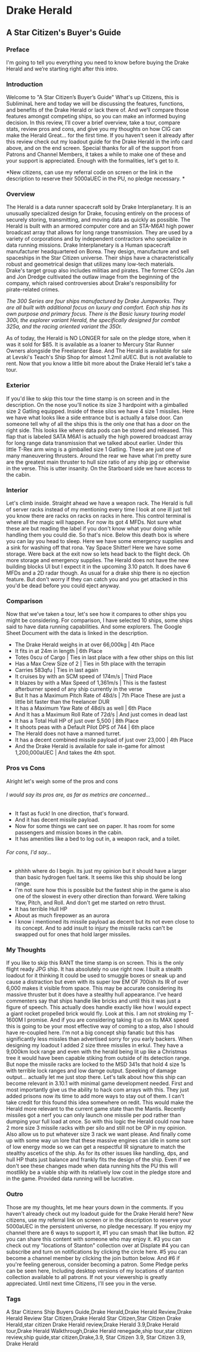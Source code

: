 # Drake Herald
## A Star Citizen's Buyer's Guide

### Preface
I'm going to tell you everything you need to know before buying the Drake Herald and we’re starting right after this intro.

### Introduction
Welcome to "A Star Citizen’s Buyer’s Guide" What's up Citizens, this is SubliminaL here and today we will be discussing the features, functions, and benefits of the Drake Herald or lack there of. And we’ll compare those features amongst competing ships, so you can make an informed buying decision. In this review, I’ll cover a brief overview, take a tour, compare stats, review pros and cons, and give you my thoughts on how CIG can make the Herald Great... for the first time. If you haven't seen it already after this review check out my loadout guide for the Drake Herald in the info card above, and on the end screen. Special thanks for all of the support from Patrons and Channel Members, it takes a while to make one of these and your support is appreciated. Enough with the formalities, let's get to it.

*New citizens, can use my referral code on screen or the link in the description to reserve their 5000aUEC in the PU, no pledge necessary. *


### Overview
The Herald is a data runner spacecraft sold by Drake Interplanetary. It is an unusually specialized design for Drake, focusing entirely on the process of securely storing, transmitting, and moving data as quickly as possible. The Herald is built with an armored computer core and an STA-M6A1 high power broadcast array that allows for long range transmission. They are used by a variety of corporations and by independent contractors who specialize in data running missions.
Drake Interplanetary is a Human spacecraft manufacturer headquartered on Borea. They design, manufacture and sell spaceships in the Star Citizen universe. Their ships have a characteristically robust and geometrical design that utilizes many low-tech materials. Drake's target group also includes militias and pirates. The former CEOs Jan and Jon Dredge cultivated the outlaw image from the beginning of the company, which raised controversies about Drake's responsibility for pirate-related crimes.

*The 300 Series are four ships manufactured by Drake Jumpworks. They are all built with additional focus on luxury and comfort. Each ship has its own purpose and primary focus. There is the Basic luxury touring model 300i, the explorer variant Herald, the specifically designed for combat 325a, and the racing oriented variant the 350r.*

As of today, the Herald is NO LONGER for sale on the pledge store, when it was it sold for $85.
It is available as a loaner to Mercury Star Runner Owners alongside the Freelancer Base.
And The Herald is available for sale at Levski's Teach's Ship Shop for almost 1.2mil aUEC. But is not available to rent. Now that you know a little bit more about the Drake Herald let's take a tour.

### Exterior
If you'd like to skip this tour the time stamp is on screen and in the description. On the nose you’ll notice its size 3 hardpoint with a gimballed size 2 Gatling equipped. Inside of these silos we have 4 size 1 missiles. Here we have what looks like a side entrance but is actually a false door. Can someone tell why of all the ships this is the only one that has a door on the right side. This looks like where data pods can be stored and released. This flap that is labeled SATA M6A1 is actually the high powered broadcast array for long range data transmission that we talked about earlier. Under this little T-Rex arm wing is a gimballed size 1 Gatling. These are just one of many maneuvering thrusters. Around the rear we have what I'm pretty sure are the greatest main thruster to hull size ratio of any ship jpg or otherwise in the verse. This is utter insanity. On the Starboard side we have access to the cabin.

### Interior
Let's climb inside. Straight ahead we have a weapon rack. The Herald is full of server racks instead of my mentioning every time I look at one ill just tell you know there are racks on racks on racks in here. This control terminal is where all the magic will happen. For now its got 4 MFDs. Not sure what these are but reading the label if you don't know what your doing while handling them you could die. So that's nice. Below this death box is where you can lay you head to sleep. Here we have some emergency supplies and a sink for washing off that rona. Yay Space Shitter! Here we have some storage. Were back at the exit now so lets head back to the flight deck. Oh more storage and emergency supplies. The Herald does not have the new building blocks UI but I expect it in the upcoming 3.10 patch. It does have 6 MFDs and a 2D radar though. As usual for a drake ship there is no ejection feature. But don't worry if they can catch you and you get attacked in this you'd be dead before you could eject anyway.

### Comparison
Now that we’ve taken a tour, let's see how it compares to other ships you might be considering. For comparison, I have selected 10 ships, some ships said to have data running capabilities. And some explorers. The Google Sheet Document with the data is linked in the description.

* The Drake Herald weighs in at over 66,000kg | 4th Place
* It fits in at 24m in length | 6th Place
* Totes 0scu of Cargo | Ties in last place with a few other ships on this list
* Has a Max Crew Size of 2 | Ties in 5th place with the terrapin
* Carries 583qfu | Ties in last again
* It cruises by with an SCM speed of 174m/s | Third Place
* It blazes by with a Max Speed of 1,361m/s | This is the fastest afterburner speed of any ship currently in the verse
* But It has a Maximum Pitch Rate of 48d/s | 7th Place These are just a little bit faster than the freelancer DUR
* It has a Maximum Yaw Rate of 48d/s as well | 6th Place
* And It has a Maximum Roll Rate of 72d/s | And just comes in dead last
* It has a Total Hull HP of just over 5,500 | 8th Place
* It shoots peas with a Default Pilot DPS of 744 | 6th place
* The Herald does not have a manned turret.
* It has a decent combined missile payload of just over 23,000 | 4th Place
* And the Drake Herald is available for sale in-game for almost 1,200,000aUEC | And takes the 4th spot.

### Pros vs Cons
Alright let's weigh some of the pros and cons
###### I would say its pros are, as far as metrics are concerned...
* It fast as fuck! In one direction, that's forward.
* And it has decent missile payload.
* Now for some things we cant see on paper. It has room for some passengers and mission boxes in the cabin.
* It has amenities like a bed to log out in, a weapon rack, and a toilet.

###### For cons, I'd say...
* phhhh where do I begin. Its just my opinion but it should have a larger than basic hydrogen fuel tank. It seems like this ship should be long range.
* I'm not sure how this is possible but the fastest ship in the game is also one of the slowest in every other direction than forward. Were talking Yaw, Pitch, and Roll. And don't get me started on retro thrust.
* It has terrible Hull HP
* About as much firepower as an aurora
* I know i mentioned its missile payload as decent but its not even close to its concept. And to add insult to injury the missile racks can't be swapped out for ones that hold larger missiles.

### My Thoughts
If you like to skip this RANT the time stamp is on screen. This is the only flight ready JPG ship. It has absolutely no use right now. I built a stealth loadout for it thinking It could be used to smuggle boxes or sneak up and cause a distraction but even with its super low EM OF 700ish its IR of over 6,000 makes it visible from space. This may be accurate considering its massive thruster but it does have a stealthy hull appearance. 
I've heard commenters say that ships handle like bricks and until this it was just a figure of speech. This actually does handle exactly like how I would expect a giant rocket propelled brick would fly. Look at this. I am not stroking my T-1600M I promise. And if you are considering taking it up on its MAX speed this is going to be your most effective way of coming to a stop, also I should have re-coupled here. I'm not a big concept ship fanatic but this has significantly less missles than advertised sorry for you early backers. When designing my loadout I added 2 size three missiles in erkul. They have a 9,000km lock range and even with the herald being lit up like a Christmas tree it would have been capable stiking from outside of its detection range. But nope the missile racks are locked to the MSD 341s that hold 4 size 1s with terrible lock ranges and low damge output. Speeking of damage output... actually let me just stop there. Let's talk about how this ship can become relevant in 3.10.1 with minimal 
game development needed. First and most importantly give us the ability to hack com arrays with this. They just added prisons now its time to add more ways to stay out of them. I can't take credit for this found this idea somewhere on redit. This would make the Herald more relevant to the current game state than the Mantis. Recently missiles got a nerf you can only launch one missile per pod rather than dumping your full load at once. So with this logic the Herald could now have 2 more size 3 missile racks with per silo and still 
not be OP in my opinion. Also allow us to put whatever size 3 rack we want please. And finally come up with some way un lore that these massive engines can idle in some sort of low energy mode so we can get a respectful IR signature to match the stealthy ascetics of the ship. As for its other issues like handling, dps, and hull HP thats just balance and frankly fits the design of the ship. Even if we don't see these changes made when data running hits the PU this will 
mostlikly be a viable ship with its 
relatively low cost in the pledge store and in the game. Provided data running will be lucrative.

### Outro
Those are my thoughts, let me hear yours down in the comments. If you haven't already check out my loadout guide for the Drake Herald here? New citizens, use my referral link on screen or in the description to reserve your 5000aUEC in the persistent universe, no pledge necessary. If you enjoy my channel there are 6 ways to support it, #1 you can smash that like button. #2 you can share this content with someone who may enjoy it. #3 you can check out my "locations of Stanton" collection over at Displate #4 you can subscribe and turn on notifications by clicking the circle here. #5 you can become a channel member by clicking the join button below. And #6 if you're feeling generous, consider becoming a patron. Some Pledge perks can be seen here, Including desktop versions of my locations of stanton collection available to all patrons. If not your viewership is greatly appreciated. Until next time Citizens, I'll see you in the verse.

### Tags
A Star Citizens Ship Buyers Guide,Drake Herald,Drake Herald Review,Drake Herald Review Star Citizen,Drake Herald Star Citizen,Star Citizen Drake Herald,star citizen Drake Herald review,Drake Herald 3.9,Drake Herald tour,Drake Herald Walkthrough,Drake Herald renegade,ship tour,star citizen review,ship guide,star citizen,Drake,3.9, Star Citizen 3.9, Star Citizen 3.9, Drake Herald
